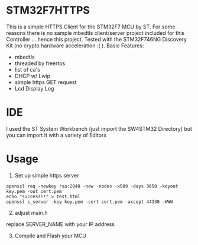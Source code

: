# STM32F7HTTPS

This is a simple HTTPS Client for the STM32F7 MCU by ST.
For some reasons there is no sample mbedtls client/server project included for this Controller ... hence this project.
Tested with the STM32F746NG Discovery Kit (no crypto hardware acceleration :( ).
Basic Features:

- mbedtls
- threaded by freertos
- list of ca's
- DHCP w/ Lwip
- simple https GET request
- Lcd Display Log

# IDE

I used the ST System Workbench (just import the SW4STM32 Directory) but you can import it with a variety of Editors

# Usage

1. Set up simple https server
```
openssl req -newkey rsa:2048 -new -nodes -x509 -days 3650 -keyout key.pem -out cert.pem
echo "success!!" > test.html
openssl s_server -key key.pem -cert cert.pem -accept 44330 -WWW
```

2. adjust main.h

replace SERVER_NAME with your IP address

3. Compile and Flash your MCU
